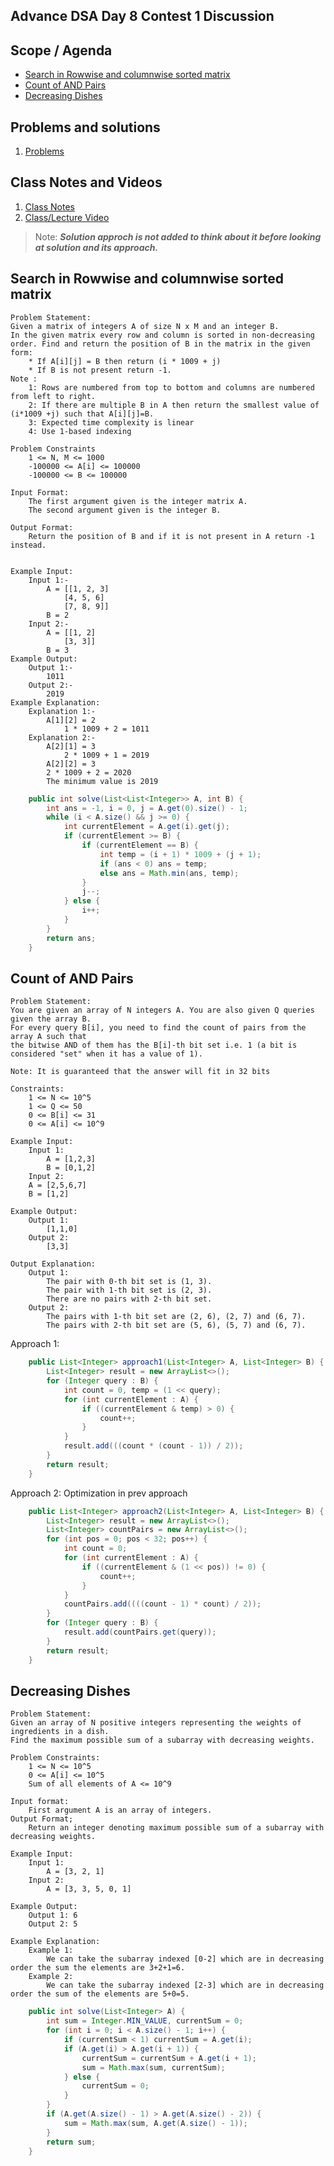 ## Advance DSA Day 8 Contest 1 Discussion

## Scope / Agenda
- [Search in Rowwise and columnwise sorted matrix](#search-in-rowwise-and-columnwise-sorted-matrix)
- [Count of AND Pairs](#count-of-and-pairs)
- [Decreasing Dishes](#decreasing-dishes)


## Problems and solutions

1. [Problems](https://github.com/rajpiyush220/Algorithms/tree/master/problems/src/main/java/com/learning/scaler/advance/module1/contest1)

## Class Notes and Videos

1. [Class Notes](../../../class_Notes/Advance%20DSA%20Notes/8.%20Adv%20DSA%20Contest%201%20Discussion.pdf)
2. [Class/Lecture Video](https://www.youtube.com/watch?v=juM5ocpNmgQ)

>Note: ***Solution approch is not added to think about it before looking at solution and its approach.***


## Search in Rowwise and columnwise sorted matrix
    Problem Statement:
    Given a matrix of integers A of size N x M and an integer B.
    In the given matrix every row and column is sorted in non-decreasing order. Find and return the position of B in the matrix in the given form:
        * If A[i][j] = B then return (i * 1009 + j)
        * If B is not present return -1.
    Note :
        1: Rows are numbered from top to bottom and columns are numbered from left to right.
        2: If there are multiple B in A then return the smallest value of (i*1009 +j) such that A[i][j]=B.
        3: Expected time complexity is linear
        4: Use 1-based indexing

    Problem Constraints
        1 <= N, M <= 1000
        -100000 <= A[i] <= 100000
        -100000 <= B <= 100000

    Input Format:
        The first argument given is the integer matrix A.
        The second argument given is the integer B.

    Output Format:
        Return the position of B and if it is not present in A return -1 instead.


    Example Input:
        Input 1:-
            A = [[1, 2, 3]
                [4, 5, 6]
                [7, 8, 9]]
            B = 2
        Input 2:-
            A = [[1, 2]
                [3, 3]]
            B = 3
    Example Output:
        Output 1:-
            1011
        Output 2:-
            2019
    Example Explanation:
        Explanation 1:-
            A[1][2] = 2
                1 * 1009 + 2 = 1011
        Explanation 2:-
            A[2][1] = 3
                2 * 1009 + 1 = 2019
            A[2][2] = 3
            2 * 1009 + 2 = 2020
            The minimum value is 2019

```java
    public int solve(List<List<Integer>> A, int B) {
        int ans = -1, i = 0, j = A.get(0).size() - 1;
        while (i < A.size() && j >= 0) {
            int currentElement = A.get(i).get(j);
            if (currentElement >= B) {
                if (currentElement == B) {
                    int temp = (i + 1) * 1009 + (j + 1);
                    if (ans < 0) ans = temp;
                    else ans = Math.min(ans, temp);
                }
                j--;
            } else {
                i++;
            }
        }
        return ans;
    }
```
## Count of AND Pairs
    Problem Statement:
    You are given an array of N integers A. You are also given Q queries given the array B. 
    For every query B[i], you need to find the count of pairs from the array A such that 
    the bitwise AND of them has the B[i]-th bit set i.e. 1 (a bit is considered "set" when it has a value of 1).

    Note: It is guaranteed that the answer will fit in 32 bits

    Constraints:
        1 <= N <= 10^5
        1 <= Q <= 50
        0 <= B[i] <= 31
        0 <= A[i] <= 10^9

    Example Input:
        Input 1:
            A = [1,2,3]
            B = [0,1,2]
        Input 2:
        A = [2,5,6,7]
        B = [1,2]

    Example Output:
        Output 1:
            [1,1,0]
        Output 2:
            [3,3]

    Output Explanation:
        Output 1:
            The pair with 0-th bit set is (1, 3).
            The pair with 1-th bit set is (2, 3).
            There are no pairs with 2-th bit set.
        Output 2:
            The pairs with 1-th bit set are (2, 6), (2, 7) and (6, 7).
            The pairs with 2-th bit set are (5, 6), (5, 7) and (6, 7).

Approach 1:
```java
    public List<Integer> approach1(List<Integer> A, List<Integer> B) {
        List<Integer> result = new ArrayList<>();
        for (Integer query : B) {
            int count = 0, temp = (1 << query);
            for (int currentElement : A) {
                if ((currentElement & temp) > 0) {
                    count++;
                }
            }
            result.add(((count * (count - 1)) / 2));
        }
        return result;
    }
```

Approach 2: Optimization in prev approach
```java
    public List<Integer> approach2(List<Integer> A, List<Integer> B) {
        List<Integer> result = new ArrayList<>();
        List<Integer> countPairs = new ArrayList<>();
        for (int pos = 0; pos < 32; pos++) {
            int count = 0;
            for (int currentElement : A) {
                if ((currentElement & (1 << pos)) != 0) {
                    count++;
                }
            }
            countPairs.add((((count - 1) * count) / 2));
        }
        for (Integer query : B) {
            result.add(countPairs.get(query));
        }
        return result;
    }
```

## Decreasing Dishes
    Problem Statement:
    Given an array of N positive integers representing the weights of ingredients in a dish.
    Find the maximum possible sum of a subarray with decreasing weights.

    Problem Constraints:
        1 <= N <= 10^5
        0 <= A[i] <= 10^5
        Sum of all elements of A <= 10^9

    Input format:
        First argument A is an array of integers.
    Output Format;
        Return an integer denoting maximum possible sum of a subarray with decreasing weights.

    Example Input:
        Input 1:
            A = [3, 2, 1]
        Input 2:
            A = [3, 3, 5, 0, 1]

    Example Output:
        Output 1: 6
        Output 2: 5

    Example Explanation:
        Example 1:
            We can take the subarray indexed [0-2] which are in decreasing order the sum the elements are 3+2+1=6.
        Example 2:
            We can take the subarray indexed [2-3] which are in decreasing order the sum of the elements are 5+0=5.
```java
    public int solve(List<Integer> A) {
        int sum = Integer.MIN_VALUE, currentSum = 0;
        for (int i = 0; i < A.size() - 1; i++) {
            if (currentSum < 1) currentSum = A.get(i);
            if (A.get(i) > A.get(i + 1)) {
                currentSum = currentSum + A.get(i + 1);
                sum = Math.max(sum, currentSum);
            } else {
                currentSum = 0;
            }
        }
        if (A.get(A.size() - 1) > A.get(A.size() - 2)) {
            sum = Math.max(sum, A.get(A.size() - 1));
        }
        return sum;
    }
```

